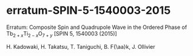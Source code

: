 # erratum-SPIN-5-1540003-2015

Erratum: 
Composite Spin and Quadrupole Wave in the Ordered Phase of Tb$_{2+x}$Ti$_{2-x}$O$_{7+y}$ 
[SPIN 5, 1540003 (2015)]

H. Kadowaki, H. Takatsu, T. Taniguchi, B. F{\aa}k, J. Ollivier



